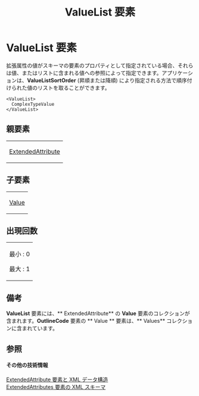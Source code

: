 ﻿---
title: ValueList 要素
TOCTitle: ValueList 要素
ms:assetid: d797b79a-8f07-4309-851c-fcf8ffce49d2
ms:mtpsurl: https://msdn.microsoft.com/ja-jp/library/Bb968702(v=office.12)
ms:contentKeyID: 16748270
ms.date: 06/30/2008
mtps_version: v=office.12
ms.translationtype: HT
---

# ValueList 要素

拡張属性の値がスキーマの要素のプロパティとして指定されている場合、それらは値、またはリストに含まれる値への参照によって指定できます。アプリケーションは、**ValueListSortOrder** (昇順または降順) により指定される方法で順序付けられた値のリストを取ることができます。

    <ValueList>
      ComplexTypeValue
    </ValueList>

## 親要素

<table>
<colgroup>
<col style="width: 100%" />
</colgroup>
<tbody>
<tr class="odd">
<td><p><a href="extendedattribute-element.md">ExtendedAttribute</a></p></td>
</tr>
</tbody>
</table>


## 子要素


<table>
<colgroup>
<col style="width: 100%" />
</colgroup>
<tbody>
<tr class="odd">
<td><p><a href="value-element.md">Value</a></p></td>
</tr>
</tbody>
</table>


## 出現回数

<table>
<colgroup>
<col style="width: 100%" />
</colgroup>
<tbody>
<tr class="odd">
<td><p>最小 : 0</p>
<p>最大 : 1</p></td>
</tr>
</tbody>
</table>


## 備考

**ValueList** 要素には、** ExtendedAttribute** の **Value** 要素のコレクションが含まれます。**OutlineCode** 要素の ** Value ** 要素は、** Values** コレクションに含まれています。

## 参照

#### その他の技術情報

[ExtendedAttribute 要素と XML データ構造](extendedattribute-elements-and-xml-structure.md)  
[ExtendedAttributes 要素の XML スキーマ](xml-schema-for-the-extendedattributes-element.md)

